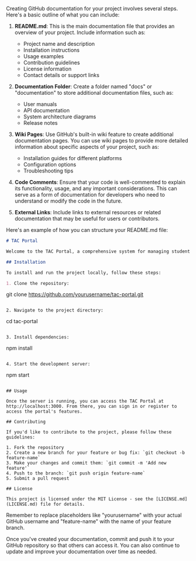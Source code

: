 Creating GitHub documentation for your project involves several steps. Here's a basic outline of what you can include:

1. **README.md**: This is the main documentation file that provides an overview of your project. Include information such as:
   - Project name and description
   - Installation instructions
   - Usage examples
   - Contribution guidelines
   - License information
   - Contact details or support links
   
2. **Documentation Folder**: Create a folder named "docs" or "documentation" to store additional documentation files, such as:
   - User manuals
   - API documentation
   - System architecture diagrams
   - Release notes
   
3. **Wiki Pages**: Use GitHub's built-in wiki feature to create additional documentation pages. You can use wiki pages to provide more detailed information about specific aspects of your project, such as:
   - Installation guides for different platforms
   - Configuration options
   - Troubleshooting tips
   
4. **Code Comments**: Ensure that your code is well-commented to explain its functionality, usage, and any important considerations. This can serve as a form of documentation for developers who need to understand or modify the code in the future.

5. **External Links**: Include links to external resources or related documentation that may be useful for users or contributors.

Here's an example of how you can structure your README.md file:

```markdown
# TAC Portal

Welcome to the TAC Portal, a comprehensive system for managing student email IDs at Bannari Amman Institute of Technology.

## Installation

To install and run the project locally, follow these steps:

1. Clone the repository:
   ```
   git clone https://github.com/yourusername/tac-portal.git
   ```

2. Navigate to the project directory:
   ```
   cd tac-portal
   ```

3. Install dependencies:
   ```
   npm install
   ```

4. Start the development server:
   ```
   npm start
   ```

## Usage

Once the server is running, you can access the TAC Portal at http://localhost:3000. From there, you can sign in or register to access the portal's features.

## Contributing

If you'd like to contribute to the project, please follow these guidelines:

1. Fork the repository
2. Create a new branch for your feature or bug fix: `git checkout -b feature-name`
3. Make your changes and commit them: `git commit -m 'Add new feature'`
4. Push to the branch: `git push origin feature-name`
5. Submit a pull request

## License

This project is licensed under the MIT License - see the [LICENSE.md](LICENSE.md) file for details.
```

Remember to replace placeholders like "yourusername" with your actual GitHub username and "feature-name" with the name of your feature branch.

Once you've created your documentation, commit and push it to your GitHub repository so that others can access it. You can also continue to update and improve your documentation over time as needed.
